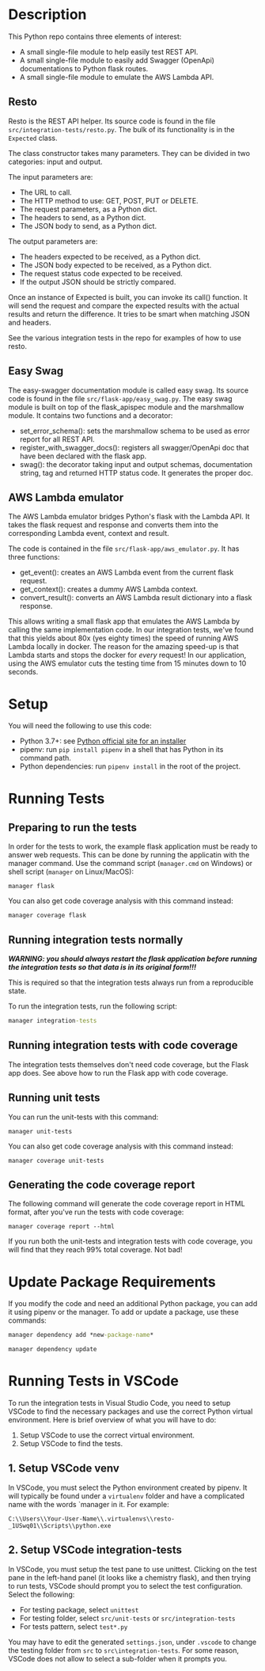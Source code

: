 # Description

This Python repo contains three elements of interest:

- A small single-file module to help easily test REST API.
- A small single-file module to easily add Swagger (OpenApi) documentations to Python flask routes.
- A small single-file module to emulate the AWS Lambda API.


## Resto

Resto is the REST API helper. Its source code is found in the file
`src/integration-tests/resto.py`. The bulk of its functionality is in the
`Expected` class.

The class constructor takes many parameters. They can be divided in two categories: input and output.

The input parameters are:

- The URL to call.
- The HTTP method to use: GET, POST, PUT or DELETE.
- The request parameters, as a Python dict.
- The headers to send, as a Python dict.
- The JSON body to send, as a Python dict.

The output parameters are:

- The headers expected to be received, as a Python dict.
- The JSON body expected to be received, as a Python dict.
- The request status code expected to be received.
- If the output JSON should be strictly compared.

Once an instance of Expected is built, you can invoke its call() function. It
will send the request and compare the expected results with the actual results
and return the difference. It tries to be smart when matching JSON and headers.

See the various integration tests in the repo for examples of how to use resto.


## Easy Swag

The easy-swagger documentation module is called easy swag. Its source code is
found in the file `src/flask-app/easy_swag.py`. The easy swag module is built
on top of the flask_apispec module and the marshmallow module. It contains two
functions and a decorator:

- set_error_schema(): sets the marshmallow schema to be used as error report
  for all REST API.
- register_with_swagger_docs(): registers all swagger/OpenApi doc that have
  been declared with the flask app.
- swag(): the decorator taking input and output schemas, documentation string,
  tag and returned HTTP status code. It generates the proper doc.

## AWS Lambda emulator

The AWS Lambda emulator bridges Python's flask with the Lambda API. It takes
the flask request and response and converts them into the corresponding Lambda
event, context and result.

The code is contained in the file `src/flask-app/aws_emulator.py`. It has three
functions:

- get_event(): creates an AWS Lambda event from the current flask request.
- get_context(): creates a dummy AWS Lambda context.
- convert_result(): converts an AWS Lambda result dictionary into a flask response.

This allows writing a small flask app that emulates the AWS Lambda by calling
the same implementation code. In our integration tests, we've found that this
yields about 80x (yes eighty times) the speed of running AWS Lambda locally in
docker. The reason for the amazing speed-up is that Lambda starts and stops the
docker for *every* request! In our application, using the AWS emulator cuts the
testing time from 15 minutes down to 10 seconds.


# Setup

You will need the following to use this code:

- Python 3.7+: see [Python official site for an installer](https://www.python.org/)
- pipenv: run `pip install pipenv` in a shell that has Python in its command path.
- Python dependencies: run `pipenv install` in the root of the project.


# Running Tests

## Preparing to run the tests

In order for the tests to work, the example flask application must be ready to
answer web requests. This can be done by running the applicatin with the
manager command. Use the command script (`manager.cmd` on Windows) or shell
script (`manager` on Linux/MacOS):

```Running through Flask
manager flask
```

You can also get code coverage analysis with this command instead:

```Running through Flask with code coverage
manager coverage flask
```

## Running integration tests normally

***WARNING: you should always restart the flask application before running the
integration tests so that data is in its original form!!!***

This is required so that the integration tests always run from a reproducible
state.

To run the integration tests, run the following script:

```cmd
manager integration-tests
```

## Running integration tests with code coverage

The integration tests themselves don't need code coverage, but the Flask app
does. See above how to run the Flask app with code coverage.

## Running unit tests

You can run the unit-tests with this command:

```Running unit-tests
manager unit-tests
```

You can also get code coverage analysis with this command instead:

```Running unit-tests with code coverage
manager coverage unit-tests
```

## Generating the code coverage report

The following command will generate the code coverage report in HTML
format, after you've run the tests with code coverage:

```Generate code coverage report in HTML
manager coverage report --html
```

If you run both the unit-tests and integration tests with code coverage, you
will find that they reach 99% total coverage. Not bad!


# Update Package Requirements

If you modify the code and need an additional Python package, you can add it
using pipenv or the manager. To add or update a package, use these commands:

```cmd
manager dependency add *new-package-name*
```

```cmd
manager dependency update
```


# Running Tests in VSCode

To run the integration tests in Visual Studio Code, you need to setup VSCode to
find the necessary packages and use the correct Python virtual environment.
Here is brief overview of what you will have to do:

1. Setup VSCode to use the correct virtual environment.
2. Setup VSCode to find the tests.

## 1. Setup VSCode venv

In VSCode, you must select the Python environment created by pipenv. It will
typically be found under a `virtualenv` folder and have a complicated name with
the words `manager in it. For example:

```
C:\\Users\\Your-User-Name\\.virtualenvs\\resto-_1USwq01\\Scripts\\python.exe
```

## 2. Setup VSCode integration-tests

In VSCode, you must setup the test pane to use unittest. Clicking on the test
pane in the left-hand panel (it looks like a chemistry flask), and then trying
to run tests, VSCode should prompt you to select the test configuration. Select
the following:

* For testing package, select `unittest`
* For testing folder, select `src/unit-tests` or `src/integration-tests`
* For tests pattern, select `test*.py`

You may have to edit the generated `settings.json`, under `.vscode` to change
the testing folder from `src` to `src\integration-tests`. For some reason,
VSCode does not allow to select a sub-folder when it prompts you.

